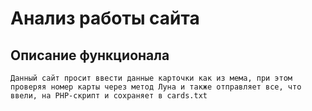 # Анализ работы сайта

## Описание функционала

```text
Данный сайт просит ввести данные карточки как из мема, при этом проверяя номер карты через метод Луна и также отправляет все, что ввели, на PHP-скрипт и сохраняет в cards.txt
